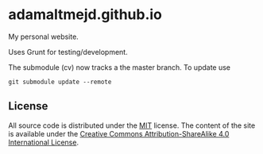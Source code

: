 adamaltmejd.github.io
=====================
My personal website.

Uses Grunt for testing/development. 

The submodule (cv) now tracks a the master branch. To update use
```
git submodule update --remote
```

## License
All source code is distributed under the [MIT](http://opensource.org/licenses/MIT) license. The content of the site is available under the [Creative Commons Attribution-ShareAlike 4.0 International License](http://creativecommons.org/licenses/by-sa/4.0/).
